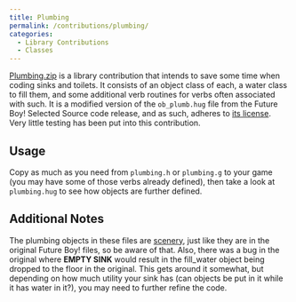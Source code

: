 ```yaml
---
title: Plumbing
permalink: /contributions/plumbing/
categories: 
  - Library Contributions
  - Classes
---
```


[Plumbing.zip](http://roody.gerynarsabode.org/hbe/plumbing.zip) is a
library contribution that intends to save some time when coding sinks
and toilets. It consists of an object class of each, a water class to
fill them, and some additional verb routines for verbs often associated
with such. It is a modified version of the `ob_plumb.hug` file from the
Future Boy! Selected Source code release, and as such, adheres to 
[its license](Future_Boy_Selected_Source_License).
Very little testing has been put into this contribution.

## Usage

Copy as much as you need from `plumbing.h` or `plumbing.g` to your game
(you may have some of those verbs already defined), then take a look at
`plumbing.hug` to see how objects are further defined.

## Additional Notes

The plumbing objects in these files are [scenery](scenery),
just like they are in the original Future Boy! files, so be aware of
that. Also, there was a bug in the original where **EMPTY SINK** would
result in the fill_water object being dropped to the floor in the
original. This gets around it somewhat, but depending on how much
utility your sink has (can objects be put in it while it has water in
it?), you may need to further refine the code.
